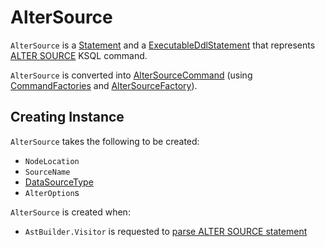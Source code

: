 # AlterSource

`AlterSource` is a [Statement](Statement.md) and a [ExecutableDdlStatement](ExecutableDdlStatement.md) that represents [ALTER SOURCE](AstBuilder_Visitor.md#visitAlterSource) KSQL command.

`AlterSource` is converted into [AlterSourceCommand](../AlterSourceCommand.md) (using [CommandFactories](../CommandFactories.md#handleAlterSource) and [AlterSourceFactory](../AlterSourceFactory.md)).

## Creating Instance

`AlterSource` takes the following to be created:

* <span id="location"> `NodeLocation`
* <span id="name"> `SourceName`
* <span id="dataSourceType"> [DataSourceType](../DataSource.md#DataSourceType)
* <span id="alterOptions"> `AlterOption`s

`AlterSource` is created when:

* `AstBuilder.Visitor` is requested to [parse ALTER SOURCE statement](AstBuilder_Visitor.md#visitAlterSource)
